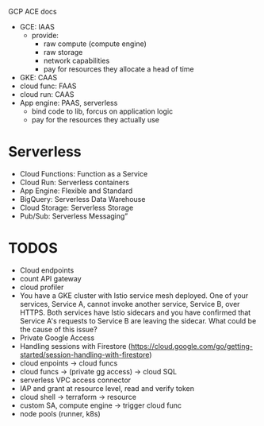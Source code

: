 GCP ACE docs

  - GCE: IAAS
    - provide:
      - raw compute (compute engine)
      - raw storage
      - network capabilities
      - pay for resources they allocate a head of time
  - GKE: CAAS
  - cloud func: FAAS
  - cloud run: CAAS
  - App engine: PAAS, serverless
    - bind code to lib, forcus on application logic
    - pay for the resources they actually use

# Serverless

  - Cloud Functions: Function as a Service
  - Cloud Run: Serverless containers
  - App Engine: Flexible and Standard
  - BigQuery: Serverless Data Warehouse
  - Cloud Storage: Serverless Storage
  - Pub/Sub: Serverless Messaging”

# TODOS

  - Cloud endpoints
  - count API gateway
  - cloud profiler
  - You have a GKE cluster with Istio service mesh deployed. One of your services, Service A, cannot invoke another service, Service B, over HTTPS. Both services have Istio sidecars and you have confirmed that Service A's requests to Service B are leaving the sidecar. What could be the cause of this issue?
  - Private Google Access
  - Handling sessions with Firestore (https://cloud.google.com/go/getting-started/session-handling-with-firestore)
  - cloud enpoints -> cloud funcs
  - cloud funcs -> (private gg access) -> cloud SQL 
  - serverless VPC access connector
  - IAP and grant at resource level, read and verify token
  - cloud shell -> terraform -> resource
  - custom SA, compute engine -> trigger cloud func
  - node pools (runner, k8s)
